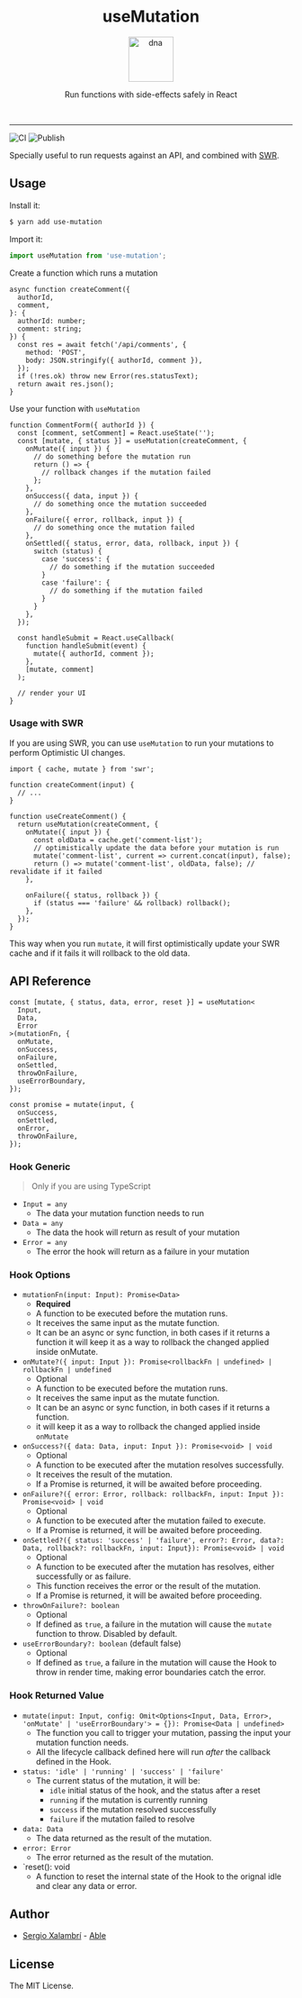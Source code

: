 <div align="center">

<h1>
  useMutation
</h1>

<a href="https://www.joypixels.com/profiles/emoji/dna">
  <img
    height="80"
    width="80"
    alt="dna"
    src="https://raw.githubusercontent.com/sergiodxa/use-mutation/master/other/logo.png"
  />
</a>

<p>
  Run functions with side-effects safely in React
</p>

<br />

</div>

<hr />

![CI](https://github.com/sergiodxa/use-mutation/workflows/CI/badge.svg) ![Publish](https://github.com/sergiodxa/use-mutation/workflows/Publish/badge.svg)


Specially useful to run requests against an API, and combined with [SWR](https://swr.vercel.app).

## Usage

Install it:

```sh
$ yarn add use-mutation
```

Import it:

```ts
import useMutation from 'use-mutation';
```

Create a function which runs a mutation

```tsx
async function createComment({
  authorId,
  comment,
}: {
  authorId: number;
  comment: string;
}) {
  const res = await fetch('/api/comments', {
    method: 'POST',
    body: JSON.stringify({ authorId, comment }),
  });
  if (!res.ok) throw new Error(res.statusText);
  return await res.json();
}
```

Use your function with `useMutation`

```tsx
function CommentForm({ authorId }) {
  const [comment, setComment] = React.useState('');
  const [mutate, { status }] = useMutation(createComment, {
    onMutate({ input }) {
      // do something before the mutation run
      return () => {
        // rollback changes if the mutation failed
      };
    },
    onSuccess({ data, input }) {
      // do something once the mutation succeeded
    },
    onFailure({ error, rollback, input }) {
      // do something once the mutation failed
    },
    onSettled({ status, error, data, rollback, input }) {
      switch (status) {
        case 'success': {
          // do something if the mutation succeeded
        }
        case 'failure': {
          // do something if the mutation failed
        }
      }
    },
  });

  const handleSubmit = React.useCallback(
    function handleSubmit(event) {
      mutate({ authorId, comment });
    },
    [mutate, comment]
  );

  // render your UI
}
```

### Usage with SWR

If you are using SWR, you can use `useMutation` to run your mutations to perform Optimistic UI changes.

```tsx
import { cache, mutate } from 'swr';

function createComment(input) {
  // ...
}

function useCreateComment() {
  return useMutation(createComment, {
    onMutate({ input }) {
      const oldData = cache.get('comment-list');
      // optimistically update the data before your mutation is run
      mutate('comment-list', current => current.concat(input), false);
      return () => mutate('comment-list', oldData, false); // revalidate if it failed
    },

    onFailure({ status, rollback }) {
      if (status === 'failure' && rollback) rollback();
    },
  });
}
```

This way when you run `mutate`, it will first optimistically update your SWR cache and if it fails it will rollback to the old data.

## API Reference

```tsx
const [mutate, { status, data, error, reset }] = useMutation<
  Input,
  Data,
  Error
>(mutationFn, {
  onMutate,
  onSuccess,
  onFailure,
  onSettled,
  throwOnFailure,
  useErrorBoundary,
});

const promise = mutate(input, {
  onSuccess,
  onSettled,
  onError,
  throwOnFailure,
});
```

### Hook Generic

> Only if you are using TypeScript

- `Input = any`
  - The data your mutation function needs to run
- `Data = any`
  - The data the hook will return as result of your mutation
- `Error = any`
  - The error the hook will return as a failure in your mutation

### Hook Options

- `mutationFn(input: Input): Promise<Data>`
  - **Required**
  - A function to be executed before the mutation runs.
  - It receives the same input as the mutate function.
  - It can be an async or sync function, in both cases if it returns a function it will keep it as a way to rollback the changed applied inside onMutate.
- `onMutate?({ input: Input }): Promise<rollbackFn | undefined> | rollbackFn | undefined`
  - Optional
  - A function to be executed before the mutation runs.
  - It receives the same input as the mutate function.
  - It can be an async or sync function, in both cases if it returns a function.
  - it will keep it as a way to rollback the changed applied inside `onMutate`
- `onSuccess?({ data: Data, input: Input }): Promise<void> | void`
  - Optional
  - A function to be executed after the mutation resolves successfully.
  - It receives the result of the mutation.
  - If a Promise is returned, it will be awaited before proceeding.
- `onFailure?({ error: Error, rollback: rollbackFn, input: Input }): Promise<void> | void`
  - Optional
  - A function to be executed after the mutation failed to execute.
  - If a Promise is returned, it will be awaited before proceeding.
- `onSettled?({ status: 'success' | 'failure', error?: Error, data?: Data, rollback?: rollbackFn, input: Input}): Promise<void> | void`
  - Optional
  - A function to be executed after the mutation has resolves, either successfully or as failure.
  - This function receives the error or the result of the mutation.
  - If a Promise is returned, it will be awaited before proceeding.
- `throwOnFailure?: boolean`
  - Optional
  - If defined as `true`, a failure in the mutation will cause the `mutate` function to throw. Disabled by default.
- `useErrorBoundary?: boolean` (default false)
  - Optional
  - If defined as `true`, a failure in the mutation will cause the Hook to throw in render time, making error boundaries catch the error.

### Hook Returned Value

- `mutate(input: Input, config: Omit<Options<Input, Data, Error>, 'onMutate' | 'useErrorBoundary'> = {}): Promise<Data | undefined>`
  - The function you call to trigger your mutation, passing the input your mutation function needs.
  - All the lifecycle callback defined here will run _after_ the callback defined in the Hook.
- `status: 'idle' | 'running' | 'success' | 'failure'`
  - The current status of the mutation, it will be:
    - `idle` initial status of the hook, and the status after a reset
    - `running` if the mutation is currently running
    - `success` if the mutation resolved successfully
    - `failure` if the mutation failed to resolve
- `data: Data`
  - The data returned as the result of the mutation.
- `error: Error`
  - The error returned as the result of the mutation.
- `reset(): void
  - A function to reset the internal state of the Hook to the orignal idle and clear any data or error.

## Author

- [Sergio Xalambrí](https://sergiodxa.com) - [Able](https://able.co)

## License

The MIT License.

